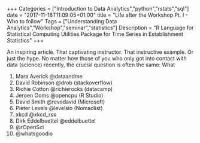 +++
Categories = ["Introduction to Data Analytics","python","rstats","sql"]
date = "2017-11-18T11:09:05+01:00"
title = "Life after the Workshop Pt. I - Who to follow"
Tags = ["Understanding Data Analytics","Workshop","seminar","statistics"]
Description = "R Language for Statistical Computing Utilities Package for Time Series in Establishment Statistics"
+++


An inspiring article. That captivating instructor. That instructive example. Or just the hype. No matter how those of you who only got into contact with data (science) recently, the crucial question is often the same: 
What 


1. Mara Averick @dataandme
2. David Robinson @drob (stackoverflow)
3. Richie Cotton @richierocks (datacamp)
4. Jeroen Ooms @opencpu (R Studio)
5. David Smith @revodavid (Microsoft)
6. Pieter Levels @levelsio (Nomadlist)
7. xkcd @xkcd_rss
8. Dirk Eddelbuettel @eddelbuettel
9. @rOpenSci
10. @whatsgoodio